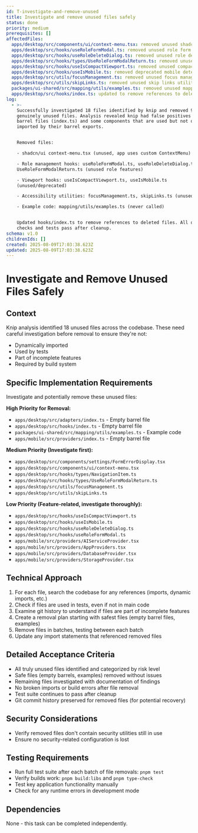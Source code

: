 ```yaml
---
id: T-investigate-and-remove-unused
title: Investigate and remove unused files safely
status: done
priority: medium
prerequisites: []
affectedFiles:
  apps/desktop/src/components/ui/context-menu.tsx: removed unused shadcn/ui context menu component
  apps/desktop/src/hooks/useRoleFormModal.ts: removed unused role form modal hook
  apps/desktop/src/hooks/useRoleDeleteDialog.ts: removed unused role delete dialog hook
  apps/desktop/src/hooks/types/UseRoleFormModalReturn.ts: removed unused role form modal return type
  apps/desktop/src/hooks/useIsCompactViewport.ts: removed unused compact viewport hook
  apps/desktop/src/hooks/useIsMobile.ts: removed deprecated mobile detection hook
  apps/desktop/src/utils/focusManagement.ts: removed unused focus management utilities
  apps/desktop/src/utils/skipLinks.ts: removed unused skip links utilities
  packages/ui-shared/src/mapping/utils/examples.ts: removed unused mapping utility examples
  apps/desktop/src/hooks/index.ts: updated to remove references to deleted hooks
log:
  - >-
    Successfully investigated 18 files identified by knip and removed 9
    genuinely unused files. Analysis revealed knip had false positives for
    barrel files (index.ts) and some components that are used but not directly
    imported by their barrel exports.


    Removed files:

    - shadcn/ui context-menu.tsx (unused, app uses custom ContextMenu)

    - Role management hooks: useRoleFormModal.ts, useRoleDeleteDialog.ts,
    UseRoleFormModalReturn.ts (unused role features)

    - Viewport hooks: useIsCompactViewport.ts, useIsMobile.ts
    (unused/deprecated)

    - Accessibility utilities: focusManagement.ts, skipLinks.ts (unused)

    - Example code: mapping/utils/examples.ts (never called)


    Updated hooks/index.ts to remove references to deleted files. All quality
    checks and tests pass after cleanup.
schema: v1.0
childrenIds: []
created: 2025-08-09T17:03:38.623Z
updated: 2025-08-09T17:03:38.623Z
---
```


# Investigate and Remove Unused Files Safely

## Context

Knip analysis identified 18 unused files across the codebase. These need careful investigation before removal to ensure they're not:

- Dynamically imported
- Used by tests
- Part of incomplete features
- Required by build system

## Specific Implementation Requirements

Investigate and potentially remove these unused files:

**High Priority for Removal:**

- `apps/desktop/src/adapters/index.ts` - Empty barrel file
- `apps/desktop/src/hooks/index.ts` - Empty barrel file
- `packages/ui-shared/src/mapping/utils/examples.ts` - Example code
- `apps/mobile/src/providers/index.ts` - Empty barrel file

**Medium Priority (Investigate first):**

- `apps/desktop/src/components/settings/FormErrorDisplay.tsx`
- `apps/desktop/src/components/ui/context-menu.tsx`
- `apps/desktop/src/hooks/types/NavigationItem.ts`
- `apps/desktop/src/hooks/types/UseRoleFormModalReturn.ts`
- `apps/desktop/src/utils/focusManagement.ts`
- `apps/desktop/src/utils/skipLinks.ts`

**Low Priority (Feature-related, investigate thoroughly):**

- `apps/desktop/src/hooks/useIsCompactViewport.ts`
- `apps/desktop/src/hooks/useIsMobile.ts`
- `apps/desktop/src/hooks/useRoleDeleteDialog.ts`
- `apps/desktop/src/hooks/useRoleFormModal.ts`
- `apps/mobile/src/providers/AIServiceProvider.tsx`
- `apps/mobile/src/providers/AppProviders.tsx`
- `apps/mobile/src/providers/DatabaseProvider.tsx`
- `apps/mobile/src/providers/StorageProvider.tsx`

## Technical Approach

1. For each file, search the codebase for any references (imports, dynamic imports, etc.)
2. Check if files are used in tests, even if not in main code
3. Examine git history to understand if files are part of incomplete features
4. Create a removal plan starting with safest files (empty barrel files, examples)
5. Remove files in batches, testing between each batch
6. Update any import statements that referenced removed files

## Detailed Acceptance Criteria

- All truly unused files identified and categorized by risk level
- Safe files (empty barrels, examples) removed without issues
- Remaining files investigated with documentation of findings
- No broken imports or build errors after file removal
- Test suite continues to pass after cleanup
- Git commit history preserved for removed files (for potential recovery)

## Security Considerations

- Verify removed files don't contain security utilities still in use
- Ensure no security-related configuration is lost

## Testing Requirements

- Run full test suite after each batch of file removals: `pnpm test`
- Verify builds work: `pnpm build:libs` and `pnpm type-check`
- Test key application functionality manually
- Check for any runtime errors in development mode

## Dependencies

None - this task can be completed independently.
